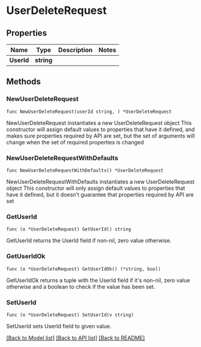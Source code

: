 # UserDeleteRequest

## Properties

Name | Type | Description | Notes
------------ | ------------- | ------------- | -------------
**UserId** | **string** |  | 

## Methods

### NewUserDeleteRequest

`func NewUserDeleteRequest(userId string, ) *UserDeleteRequest`

NewUserDeleteRequest instantiates a new UserDeleteRequest object
This constructor will assign default values to properties that have it defined,
and makes sure properties required by API are set, but the set of arguments
will change when the set of required properties is changed

### NewUserDeleteRequestWithDefaults

`func NewUserDeleteRequestWithDefaults() *UserDeleteRequest`

NewUserDeleteRequestWithDefaults instantiates a new UserDeleteRequest object
This constructor will only assign default values to properties that have it defined,
but it doesn't guarantee that properties required by API are set

### GetUserId

`func (o *UserDeleteRequest) GetUserId() string`

GetUserId returns the UserId field if non-nil, zero value otherwise.

### GetUserIdOk

`func (o *UserDeleteRequest) GetUserIdOk() (*string, bool)`

GetUserIdOk returns a tuple with the UserId field if it's non-nil, zero value otherwise
and a boolean to check if the value has been set.

### SetUserId

`func (o *UserDeleteRequest) SetUserId(v string)`

SetUserId sets UserId field to given value.



[[Back to Model list]](../README.md#documentation-for-models) [[Back to API list]](../README.md#documentation-for-api-endpoints) [[Back to README]](../README.md)


